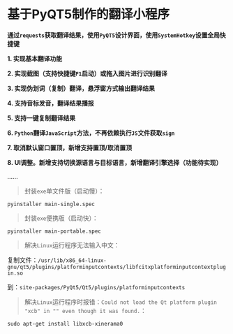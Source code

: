 # 基于PyQT5制作的翻译小程序

**通过`requests`获取翻译结果，使用`PyQT5`设计界面，使用`SystemHotkey`设置全局快捷键**

**1. 实现基本翻译功能**

**2. 实现截图（支持快捷键`F1`启动）或拖入图片进行识别翻译**

**3. 实现伪划词（复制）翻译，悬浮窗方式输出翻译结果**

**4. 支持音标发音，翻译结果播报**

**5. 支持一键复制翻译结果**

**6. `Python`翻译`JavaScript`方法，不再依赖执行`JS`文件获取`sign`**

**7. 取消默认窗口置顶，新增支持置顶/取消置顶**

**8. UI调整。新增支持切换源语言与目标语言，新增翻译引擎选择（功能待实现）**

......



> 封装`exe`单文件版（启动慢）：

```shell
pyinstaller main-single.spec
```



> 封装`exe`便携版（启动快）：

```shell
pyinstaller main-portable.spec
```



> 解决`Linux`运行程序无法输入中文：

复制文件：`/usr/lib/x86_64-linux-gnu/qt5/plugins/platforminputcontexts/libfcitxplatforminputcontextplugin.so`

到：`site-packages/PyQt5/Qt5/plugins/platforminputcontexts`



> 解决`Linux`运行程序时报错：`Could not load the Qt platform plugin "xcb" in "" even though it was found.`：

```shell
sudo apt-get install libxcb-xinerama0
```

